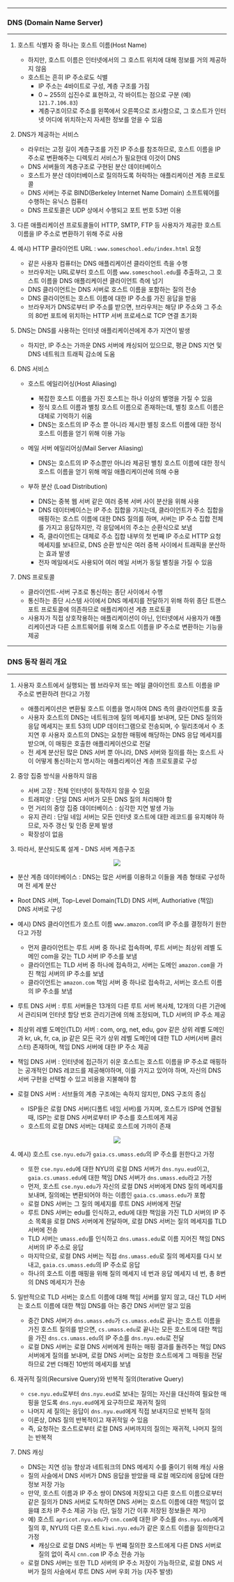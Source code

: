 -----
### DNS (Domain Name Server)
-----
1. 호스트 식별자 중 하나는 호스트 이름(Host Name)
   - 하지만, 호스트 이름은 인터넷에서의 그 호스트 위치에 대해 정보를 거의 제공하지 않음
   - 호스트는 흔히 IP 주소로도 식별
     + IP 주소는 4바이트로 구성, 계층 구조를 가짐
     + 0 ~ 255의 십진수로 표현하고, 각 바이트는 점으로 구분 (예) ```121.7.106.83```)
     + 계층구조이므로 주소를 왼쪽에서 오른쪽으로 조사함으로, 그 호스트가 인터넷 어디에 위치하는지 자세한 정보를 얻을 수 있음

2. DNS가 제공하는 서비스
   - 라우터는 고정 길이 계층구조를 가진 IP 주소를 참조하므로, 호스트 이름을 IP 주소로 변환해주는 디렉토리 서비스가 필요한데 이것이 DNS
   - DNS 서버들의 계층구조로 구현된 분산 데이터베이스
   - 호스트가 분산 데이터베이스로 질의하도록 허락하는 애플리케이션 계층 프로토콜
   - DNS 서버는 주로 BIND(Berkeley Internet Name Domain) 소프트웨어를 수행하는 유닉스 컴퓨터
   - DNS 프로토콜은 UDP 상에서 수행되고 포트 번호 53번 이용

3. 다른 애플리케이션 프로토콜들이 HTTP, SMTP, FTP 등 사용자가 제공한 호스트 이름을 IP 주소로 변환하기 위해 주로 사용
4. 예시) HTTP 클라이언트 URL : ```www.someschool.edu/index.html``` 요청
   - 같은 사용자 컴퓨터는 DNS 애플리케이션 클라이언트 측을 수행
   - 브라우저는 URL로부터 호스트 이름 ```www.someschool.edu```를 추출하고, 그 호스트 이름을 DNS 애플리케이션 클라이언트 측에 넘기
   - DNS 클라이언트는 DNS 서버로 호스트 이름을 포함하는 질의 전송
   - DNS 클라이언트는 호스트 이름에 대한 IP 주소를 가진 응답을 받음
   - 브라우저가 DNS로부터 IP 주소를 받으면, 브라우저는 해당 IP 주소와 그 주소의 80번 포트에 위치하는 HTTP 서버 프로세스로 TCP 연결 초기화

5. DNS는  DNS를 사용하는 인터넷 애플리케이션에게 추가 지연이 발생
   - 하지만, IP 주소는 가까운 DNS 서버에 캐싱되어 있으므로, 평균 DNS 지연 및 DNS 네트워크 트래픽 감소에 도움

6. DNS 서비스
   - 호스트 에일리어싱(Host Aliasing)
     + 복잡한 호스트 이름을 가진 호스트는 하나 이상의 별명을 가질 수 있음
     + 정식 호스트 이름과 별칭 호스트 이름으로 존재하는데, 별칭 호스트 이름은 대체로 기억하기 쉬움
     + DNS는 호스트의 IP 주소 뿐 아니라 제시한 별칭 호스트 이름에 대한 정식 호스트 이름을 얻기 위해 이용 가능

   - 메일 서버 에일리어싱(Mail Server Aliasing)
     + DNS는 호스트의 IP 주소뿐만 아니라 제공된 별칭 호스트 이름에 대한 정식 호스트 이름을 얻기 위해 메일 애플리케이션에 의해 수용

   - 부하 분산 (Load Distribution)
     + DNS는 중복 웹 서버 같은 여러 중복 서버 사이 분산을 위해 사용
     + DNS 데이터베이스는 IP 주소 집합을 가지는데, 클라이언트가 주소 집합을 매핑하는 호스트 이름에 대한 DNS 질의를 하며, 서버는 IP 주소 집합 전체를 가지고 응답하지만, 각 응답에서의 주소는 순환식으로 보냄
     + 즉, 클라이언트는 대체로 주소 집합 내부의 첫 번째 IP 주소로 HTTP 요청 메세지를 보내므로, DNS 순환 방식은 여러 중복 사이에서 트래픽을 분산하는 효과 발생
     + 전자 메일에서도 사용되어 여러 메일 서버가 동일 별칭을 가질 수 있음
    
7. DNS 프로토콜
   - 클라이언트-서버 구조로 통신하는 종단 사이에서 수행
   - 통신하는 종단 시스템 사이에서 DNS 메세지를 전달하기 위해 하위 종단 트랜스포트 프로토콜에 의존하므로 애플리케이션 계층 프로토콜
   - 사용자가 직접 상호작용하는 애플리케이션이 아닌, 인터넷에서 사용자가 애플리케이션과 다른 소프트웨어를 위해 호스트 이름을 IP 주소로 변환하는 기능을 제공

-----
### DNS 동작 원리 개요
-----
1. 사용자 호스트에서 실행되는 웹 브라우저 또는 메일 클아이언트 호스트 이름을 IP 주소로 변환하려 한다고 가정
   - 애플리케이션은 변환될 호스트 이름을 명시하여 DNS 측의 클라이언트를 호출
   - 사용자 호스트의 DNS는 네트워크에 질의 메세지를 보내며, 모든 DNS 질의와 응답 메세지는 포트 53의 UDP 데이터그램으로 전송되며, 수 밀리초에서 수 초 지연 후 사용자 호스트의 DNS는 요청한 매핑에 해당하는 DNS 응답 메세지를 받으며, 이 매핑은 호출한 애플리케이션으로 전달
   - 전 세계 분산된 많은 DNS 서버 뿐 아니라, DNS 서버와 질의를 하는 호스트 사이 어떻게 통신하는지 명시하는 애플리케이션 계층 프로토콜로 구성

2. 중앙 집중 방식을 사용하지 않음
   - 서버 고장 : 전체 인터넷이 동작하지 않을 수 있음
   - 트래피양 : 단일 DNS 서버가 모든 DNS 질의 처리해야 함
   - 먼 거리의 중앙 집중 데이터베이스 : 심각한 지연 발생 가능
   - 유지 관리 : 단일 네임 서버는 모든 인터넷 호스트에 대한 레코드를 유지해야 하므로, 자주 갱신 및 인증 문제 발생
   - 확장성이 없음

3. 따라서, 분산되도록 설계 - DNS 서버 계층구조
<div align="center">
<img src="https://github.com/user-attachments/assets/c3cea54f-d8fe-468a-9bd0-3e8676c9282c">
</div>

   - 분산 계층 데이터베이스 : DNS는 많은 서버를 이용하고 이들을 계층 형태로 구성하며 전 세계 분산
   - Root DNS 서버, Top-Level Domain(TLD) DNS 서버, Authoriative (책임) DNS 서버로 구성
   - 예시) DNS 클라이언트가 호스트 이름 ```www.amazon.com```의 IP 주소를 결정하기 원한다고 가정
     + 먼저 클라이언트는 루트 서버 중 하나로 접속하며, 루트 서버는 최상위 레벨 도메인 com을 갖는 TLD 서버 IP 주소를 보냄
     + 클라이언트는 TLD 서버 중 하나에 접속하고, 서버는 도메인 ```amazon.com```을 가진 책임 서버의 IP 주소를 보냄
     + 클라이언트는 ```amazon.com``` 책임 서버 중 하나로 접속하고, 서버는 호스트 이름의 IP 주소를 보냄

   - 루트 DNS 서버 : 루트 서버들은 13개의 다른 루트 서버 복사체, 12개의 다른 기관에서 관리되며 인터넷 할당 번호 관리기관에 의해 조정되며, TLD 서버의 IP 주소 제공
   - 최상위 레벨 도메인(TLD) 서버 : com, org, net, edu, gov 같은 상위 레벨 도메인과 kr, uk, fr, ca, jp 같은 모든 국가 상위 레벨 도메인에 대한 TLD 서버(서버 클러스터) 존재하며, 책임 DNS 서버에 대한 IP 주소 제공
   - 책임 DNS 서버 : 인터넷에 접근하기 쉬운 호스트는 호스트 이름을 IP 주소로 매핑하는 공개적인 DNS 레코드를 제공해야하며, 이를 가지고 있어야 하며, 자신의 DNS 서버 구현을 선택할 수 있고 비용을 지불해야 함
   - 로컬 DNS 서버 : 서브들의 계층 구조에는 속하지 않지만, DNS 구조의 중심
     + ISP들은 로컬 DNS 서버(디폴트 네임 서버)를 가지며, 호스트가 ISP에 연결될 때, ISP는 로컬 DNS 서버로부터 IP 주소를 호스트에게 제공
     + 호스트의 로컬 DNS 서버는 대체로 호스트에 가까이 존재

<div align="center">
<img src="https://github.com/user-attachments/assets/754c98f0-34df-430f-a4a2-3d7533dd108a">
</div>

4. 예시) 호스트 ```cse.nyu.edu```가 ```gaia.cs.umass.edu```의 IP 주소를 원한다고 가정
   - 또한 ```cse.nyu.edu```에 대한 NYU의 로컬 DNS 서버가 ```dns.nyu.eud```이고, ```gaia.cs.umass.edu```에 대한 책임 DNS 서버가 ```dns.umass.edu```라고 가정
   - 먼저, 호스트 ```cse.nyu.edu```가 자신의 로컬 DNS 서버에게 DNS 질의 메세지를 보내며, 질의에는 변환되어야 하는 이름인 ```gaia.cs.umass.edu```가 포함
   - 로컬 DNS 서버는 그 질의 메세지를 루트 DNS 서버에게 전달
   - 루트 DNS 서버는 edu를 인식하고, edu에 대한 책임을 가진 TLD 서버의 IP 주소 목록을 로컬 DNS 서버에게 전달하며, 로컬 DNS 서버는 질의 메세지를 TLD 서버에 전송
   - TLD 서버는 ```umass.edu```를 인식하고 ```dns.umass.edu```로 이름 지어진 책임 DNS 서버의 IP 주소로 응답
   - 마지막으로, 로컬 DNS 서버는 직접 ```dns.umass.edu```로 질의 메세지를 다시 보내고, ```gaia.cs.umass.edu```의 IP 주소로 응답
   - 하나의 호스트 이름 매핑을 위해 질의 메세지 네 번과 응답 메세지 네 번, 총 8번의 DNS 메세지가 전송

5. 일반적으로 TLD 서버는 호스트 이름에 대해 책임 서버를 알지 않고, 대신 TLD 서버는 호스트 이름에 대한 책임 DNS를 아는 중간 DNS 서버만 알고 있음
   - 중간 DNS 서버가 ```dns.umass.edu```가 ```cs.umass.edu```로 끝나는 호스트 이름을 가진 호스트 질의를 받으면, ```cs.umass.edu```로 끝나는 모든 호스트에 대한 책임을 가진 ```dns.cs.umass.edu```의 IP 주소를 ```dns.nyu.edu```로 전달
   - 로컬 DNS 서버는 로컬 DNS 서버에게 원하는 매핑 결과를 돌려주는 책임 DNS 서버에게 질의를 보내며, 로컬 DNS 서버는 요청한 호스트에게 그 매핑을 전달하므로 2번 더해진 10번의 메세지를 보냄

6. 재귀적 질의(Recursive Query)와 반복적 질의(Iterative Query)
   - ```cse.nyu.edu```로부터  ```dns.nyu.eud```로 보내는 질의는 자신을 대신하여 필요한 매핑을 얻도록  ```dns.nyu.eud```에게 요구하므로 재귀적 질의
   - 나머지 세 질의는 응답이  ```dns.nyu.eud```에게 직접 보내지므로 반복적 질의
   - 이론상, DNS 질의 반복적이고 재귀적일 수 있음
   - 즉, 요청하는 호스트로부터 로컬 DNS 서버까지의 질의는 재귀적, 나머지 질의는 반복적

7. DNS 캐싱
   - DNS는 지연 성능 향상과 네트워크의 DNS 메세지 수를 줄이기 위해 캐싱 사용
   - 질의 사슬에서 DNS 서버가 DNS 응답을 받았을 때 로컬 메모리에 응답에 대한 정보 저장 가능
   - 만약, 호스트 이름과 IP 주소 쌍이 DNS에 저장되고 다른 호스트 이름으로부터 같은 질의가 DNS 서버로 도착하면 DNS 서버는 호스트 이름에 대한 책임이 없을떄 조차 IP 주소 제공 가능 (단, 일정 기간 이후 저장된 정보들은 제거)
   - 예) 호스트 ```apricot.nyu.edu```가 ```cnn.com```에 대한 IP 주소를 ```dns.nyu.edu```에게 질의 후, NYU의 다른 호스트 ```kiwi.nyu.edu```가 같은 호스트 이름을 질의한다고 가정
     + 캐싱으로 로컬 DNS 서버는 두 번쨰 질의한 호스트에게 다른 DNS 서버로 질의 없이 즉시 ```cnn.com``` IP 주소 전송 가능
   - 로컬 DNS 서버는 또한 TLD 서버의 IP 주소 저장이 가능하므로, 로컬 DNS 서버가 질의 사슬에서 루트 DNS 서버 우회 가능 (자주 발생)
